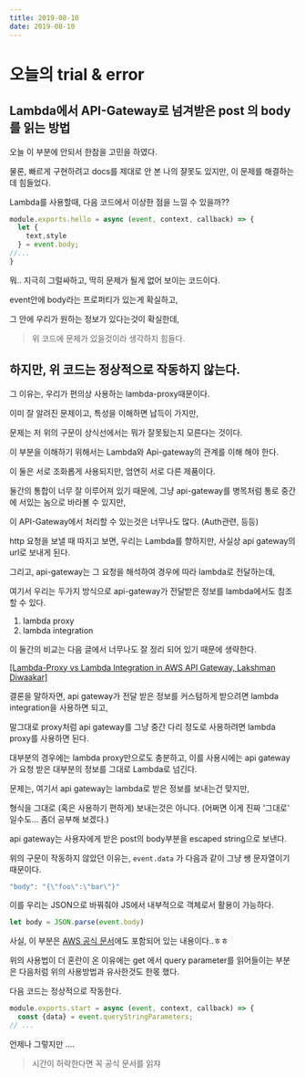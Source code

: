 ```yaml
---
title: 2019-08-10
date: 2019-08-10
---
```

# 오늘의 trial & error

## Lambda에서 API-Gateway로 넘겨받은 post 의 body를 읽는 방법

오늘 이 부분에 안되서 한참을 고민을 하였다. 

물론, 빠르게 구현하려고 docs를 제대로 안 본 나의 쟐못도 있지만, 이 문제를 해결하는데 힘들었다.

Lambda를 사용할때, 다음 코드에서 이상한 점을 느낄 수 있을까??

```js
module.exports.hello = async (event, context, callback) => {
  let {
    text,style
  } = event.body;
//...
}
```
뭐.. 지극히 그럴싸하고, 딱히 문제가 될게 없어 보이는 코드이다. 

event안에 body라는 프로퍼티가 있는게 확실하고,  

그 안에 우리가 원하는 정보가 있다는것이 확실한데,  

> 위 코드에 문제가 있을것이라 생각하지 힘들다. 

**하지만, 위 코드는 정상적으로 작동하지 않는다.**
---

그 이유는, 우리가 편의상 사용하는 lambda-proxy때문이다.

이미 잘 알려진 문제이고, 특성을 이해하면 납득이 가지만, 

문제는 저 위의 구문이 상식선에서는 뭐가 잘못됬는지 모른다는 것이다. 

이 부분을 이해하기 위해서는 Lambda와 Api-gateway의 관계를 이해 해야 한다. 

이 둘은 서로 조화롭게 사용되지만, 엄연히 서로 다른 제품이다. 

둘간의 통합이 너무 잘 이루어져 있기 때문에, 그냥 api-gateway를 병목처럼 통로 중간에 서있는 놈으로 바라볼 수 있지만, 

이 API-Gateway에서 처리할 수 있는것은 너무나도 많다. (Auth관련, 등등)

http 요청을 보낼 때 따지고 보면, 우리는 Lambda를 향하지만, 사실상 api gateway의 url로 보내게 된다. 

그리고, api-gateway는 그 요청을 해석하여 경우에 따라 lambda로 전달하는데, 

여기서 우리는 두가지 방식으로 api-gateway가 전달받은 정보를 lambda에서도 참조할 수 있다. 

1. lambda proxy
2. lambda integration

이 둘간의 비교는 다음 글에서 너무나도 잘 정리 되어 있기 때문에 생략한다. 

[[Lambda-Proxy vs Lambda Integration in AWS API Gateway, Lakshman Diwaakar]](https://medium.com/@lakshmanLD/lambda-proxy-vs-lambda-integration-in-aws-api-gateway-3a9397af0e6d)

결론을 말하자면, api gateway가 전달 받은 정보를 커스텀하게 받으려면 lambda integration을 사용하면 되고, 

말그대로 proxy처럼  api gateway를 그냥 중간 다리 정도로 사용하려면 lambda proxy를 사용하면 된다. 

대부분의 경우에는 lambda proxy만으로도 충분하고, 이를 사용시에는  api gateway가 요청 받은 대부분의 정보를 그대로 Lambda로 넘긴다. 

문제는, 여기서 api gateway는 lambda로 받은 정보를 보내는건 맞지만, 

형식을 그대로 (혹은 사용하기 편하게) 보내는것은 아니다. (어쩌면 이게 진짜 '그대로' 일수도... 좀더 공부해 보겠다.)

 api gateway는 사용자에게 받은 post의 body부분을 escaped string으로 보낸다. 

위의 구문이 작동하지 않았던 이유는,  `event.data` 가 다음과 같이 그냥 쌩 문자열이기 때문이다. 

```js
"body": "{\"foo\":\"bar\"}"
```

이를 우리는 JSON으로 바꿔줘야 JS에서 내부적으로 객체로서 활용이 가능하다.

```js
let body = JSON.parse(event.body)
```

사실, 이 부분은 [AWS 공식 문서](https://docs.aws.amazon.com/apigateway/latest/developerguide/api-gateway-create-api-as-simple-proxy-for-lambda.html)에도 포함되어 있는 내용이다..ㅎㅎ

위의 사용법이 더 혼란이 온 이유에는 get 에서 query parameter를 읽어들이는 부분은 다음처럼 위의 사용방법과 유사한것도 한몫 했다.

다음 코드는 정상적으로 작동한다.

```js
module.exports.start = async (event, context, callback) => {
  const {data} = event.queryStringParameters;
// ...
```

언제나 그렇지만 .... 

> 시간이 허락한다면 꼭 공식 문서를 읽쟈
